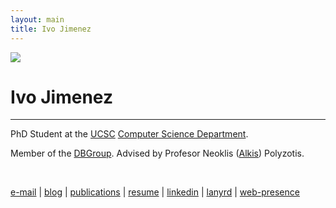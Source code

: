```yaml
---
layout: main
title: Ivo Jimenez
---
```


<img src="http://db.cs.ucsc.edu/sites/default/files/ivo.jpg" class="mypic">

Ivo Jimenez
===========

------------------------

PhD Student at the [UCSC][uc] [Computer Science Department][cs].

Member of the [DBGroup][db]. Advised by Profesor Neoklis ([Alkis][a]) Polyzotis.

<br>

[e-mail][e] | [blog][b] | [publications][p] | [resume][r] | [linkedin][l] | [lanyrd][y] | [web-presence][w]

[uc]: http://ucsc.edu
[cs]: http://cs.ucsc.edu
[db]: http://db.cs.ucsc.edu
[i]:  http://db.cs.ucsc.edu/sites/default/files/ivo.jpg
[a]:  http://cs.ucsc.edu/~alkis
[e]:  mailto:ivo@cs.ucsc.edu
[b]:  /blog_index.html
[p]:  http://www.informatik.uni-trier.de/~ley/db/indices/a-tree/j/Jimenez:Ivo.html
[r]:  /cv.pdf
[l]:  http://www.linkedin.com/in/ivotron
[y]:  http://lanyrd.com/people/ivotron/
[w]:  http://www.google.com/profiles/IvoJimenez
